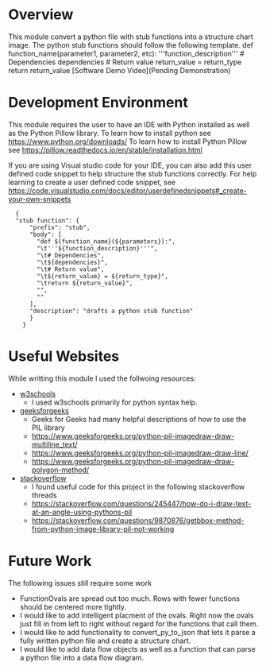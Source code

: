 # Overview
This module convert a python file with stub functions into a structure chart image. The python stub functions should follow the following template.
  def function_name(parameter1, parameter2, etc):
    '''function_description'''
    # Dependencies
    dependencies
    # Return value
    return_value = return_type
    return return_value
[Software Demo Video](Pending Demonstration)

# Development Environment
This module requires the user to have an IDE with Python installed as well as the Python Pillow library. 
To learn how to install python see https://www.python.org/downloads/
To learn how to install Python Pillow see https://pillow.readthedocs.io/en/stable/installation.html

If you are using Visual studio code for your IDE, you can also add this user defined code snippet to help structure the stub functions correctly.
For help learning to create a user defined code snippet, see https://code.visualstudio.com/docs/editor/userdefinedsnippets#_create-your-own-snippets
```
  {
  "stub function": {
      "prefix": "stub",
      "body": [
        "def ${function_name}(${parameters}):",
        "\t'''${function_description}'''",
        "\t# Dependencies",
        "\t${dependencies}",
        "\t# Return value",
        "\t${return_value} = ${return_type}",
        "\treturn ${return_value}",
        "",
        ""
      ],
      "description": "drafts a python stub function"
      }
    }
```
# Useful Websites
  While writting this module I used the follwoing resources:
  - [w3schools](https://www.w3schools.com/python/)
    - I used w3schools primarily for python syntax help.
  - [geeksforgeeks](www.geeksforgeeks.org)
    - Geeks for Geeks had many helpful descriptions of how to use the PIL library
    - https://www.geeksforgeeks.org/python-pil-imagedraw-draw-multiline_text/
    - https://www.geeksforgeeks.org/python-pil-imagedraw-draw-line/
    - https://www.geeksforgeeks.org/python-pil-imagedraw-draw-polygon-method/
  - [stackoverflow](www.stackoverflow.com)
    - I found useful code for this project in the following stackoverflow threads 
    - https://stackoverflow.com/questions/245447/how-do-i-draw-text-at-an-angle-using-pythons-pil
    - https://stackoverflow.com/questions/9870876/getbbox-method-from-python-image-library-pil-not-working

# Future Work

The following issues still require some work
- FunctionOvals are spread out too much. Rows with fewer functions should be centered more tightly.
- I would like to add intelligent placment of the ovals. Right now the ovals just fill in from left to right without regard for the functions that call them.
- I would like to add functionality to convert_py_to_json that lets it parse a fully written python file and create a structure chart.
- I would like to add data flow objects as well as a function that can parse a python file into a data flow diagram.


